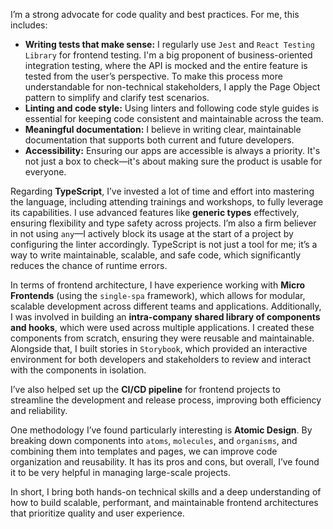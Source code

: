 I’m a strong advocate for code quality and best practices. For me, this includes:

- **Writing tests that make sense:** I regularly use `Jest` and `React Testing Library` for frontend testing. I'm a big proponent of business-oriented integration testing, where the API is mocked and the entire feature is tested from the user’s perspective. To make this process more understandable for non-technical stakeholders, I apply the Page Object pattern to simplify and clarify test scenarios.
- **Linting and code style:** Using linters and following code style guides is essential for keeping code consistent and maintainable across the team.
- **Meaningful documentation:** I believe in writing clear, maintainable documentation that supports both current and future developers.
- **Accessibility:** Ensuring our apps are accessible is always a priority. It's not just a box to check—it's about making sure the product is usable for everyone.

Regarding **TypeScript**, I’ve invested a lot of time and effort into mastering the language, including attending trainings and workshops, to fully leverage its capabilities. I use advanced features like **generic types** effectively, ensuring flexibility and type safety across projects. I’m also a firm believer in not using `any`—I actively block its usage at the start of a project by configuring the linter accordingly. TypeScript is not just a tool for me; it’s a way to write maintainable, scalable, and safe code, which significantly reduces the chance of runtime errors.

In terms of frontend architecture, I have experience working with **Micro Frontends** (using the `single-spa` framework), which allows for modular, scalable development across different teams and applications. Additionally, I was involved in building an **intra-company shared library of components and hooks**, which were used across multiple applications. I created these components from scratch, ensuring they were reusable and maintainable. Alongside that, I built stories in `Storybook`, which provided an interactive environment for both developers and stakeholders to review and interact with the components in isolation.

I’ve also helped set up the **CI/CD pipeline** for frontend projects to streamline the development and release process, improving both efficiency and reliability.

One methodology I’ve found particularly interesting is **Atomic Design**. By breaking down components into `atoms`, `molecules`, and `organisms`, and combining them into templates and pages, we can improve code organization and reusability. It has its pros and cons, but overall, I’ve found it to be very helpful in managing large-scale projects.

In short, I bring both hands-on technical skills and a deep understanding of how to build scalable, performant, and maintainable frontend architectures that prioritize quality and user experience.
